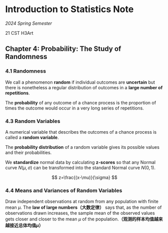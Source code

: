 # Introduction to Statistics Note

*2024 Spring Semester*

$\text{21 CST H3Art}$

## Chapter 4: Probability: The Study of Randomness

### 4.1 Randomness

We call a phenomenon **random** if individual outcomes are **uncertain** but there is nonetheless a regular distribution of outcomes in a **large number of repetitions**. 

The **probability** of any outcome of a chance process is the proportion of times the outcome would occur in a very long series of repetitions.


### 4.3 Random Variables

A numerical variable that describes the outcomes of a chance process is called a **random variable**.

The **probability distribution** of a random variable gives its possible values and their probabilities.

We **standardize** normal data by calculating **z-scores** so that any Normal curve $N(\mu,\sigma)$ can be transformed into the standard Normal curve $N(0,1)$.

$$
z=\frac{(x-\mu)}{\sigma}
$$

### 4.4 Means and Variances of Random Variables

Draw independent observations at random from any population with finite mean $\mu$. The **law of large numbers（大数定律）** says that, as the number of observations drawn increases, the sample mean of the observed values gets closer and closer to the mean $\mu$ of the population.**（观测的样本均值越来越接近总体均值$\mu$）**

